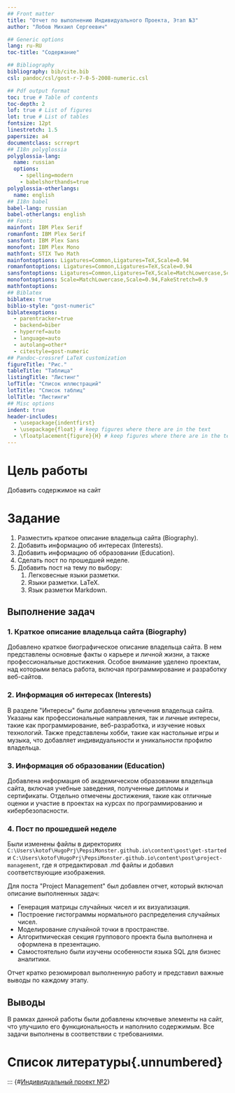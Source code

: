 ```yaml
---
## Front matter
title: "Отчет по выполнению Индивидуального Проекта, Этап №3"
author: "Лобов Михаил Сергеевич"

## Generic options
lang: ru-RU
toc-title: "Содержание"

## Bibliography
bibliography: bib/cite.bib
csl: pandoc/csl/gost-r-7-0-5-2008-numeric.csl

## Pdf output format
toc: true # Table of contents
toc-depth: 2
lof: true # List of figures
lot: true # List of tables
fontsize: 12pt
linestretch: 1.5
papersize: a4
documentclass: scrreprt
## I18n polyglossia
polyglossia-lang:
  name: russian
  options:
    - spelling=modern
    - babelshorthands=true
polyglossia-otherlangs:
  name: english
## I18n babel
babel-lang: russian
babel-otherlangs: english
## Fonts
mainfont: IBM Plex Serif
romanfont: IBM Plex Serif
sansfont: IBM Plex Sans
monofont: IBM Plex Mono
mathfont: STIX Two Math
mainfontoptions: Ligatures=Common,Ligatures=TeX,Scale=0.94
romanfontoptions: Ligatures=Common,Ligatures=TeX,Scale=0.94
sansfontoptions: Ligatures=Common,Ligatures=TeX,Scale=MatchLowercase,Scale=0.94
monofontoptions: Scale=MatchLowercase,Scale=0.94,FakeStretch=0.9
mathfontoptions:
## Biblatex
biblatex: true
biblio-style: "gost-numeric"
biblatexoptions:
  - parentracker=true
  - backend=biber
  - hyperref=auto
  - language=auto
  - autolang=other*
  - citestyle=gost-numeric
## Pandoc-crossref LaTeX customization
figureTitle: "Рис."
tableTitle: "Таблица"
listingTitle: "Листинг"
lofTitle: "Список иллюстраций"
lotTitle: "Список таблиц"
lolTitle: "Листинги"
## Misc options
indent: true
header-includes:
  - \usepackage{indentfirst}
  - \usepackage{float} # keep figures where there are in the text
  - \floatplacement{figure}{H} # keep figures where there are in the text
---
```


# Цель работы

Добавить содержимое на сайт

# Задание

1. Разместить краткое описание владельца сайта (Biography).
2. Добавить информацию об интересах (Interests).
3. Добавить информацию об образовании (Education).
4. Сделать пост по прошедшей неделе.
5. Добавить пост на тему по выбору:
   1. Легковесные языки разметки.
   2. Языки разметки. LaTeX.
   3. Язык разметки Markdown.

## Выполнение задач

### 1. Краткое описание владельца сайта (Biography)

Добавлено краткое биографическое описание владельца сайта. В нем представлены основные факты о карьере и личной жизни, а также профессиональные достижения. Особое внимание уделено проектам, над которыми велась работа, включая программирование и разработку веб-сайтов.

### 2. Информация об интересах (Interests)

В разделе "Интересы" были добавлены увлечения владельца сайта. Указаны как профессиональные направления, так и личные интересы, такие как программирование, веб-разработка, и изучение новых технологий. Также представлены хобби, такие как настольные игры и музыка, что добавляет индивидуальности и уникальности профилю владельца.

### 3. Информация об образовании (Education)

Добавлена информация об академическом образовании владельца сайта, включая учебные заведения, полученные дипломы и сертификаты. Отдельно отмечены достижения, такие как отличные оценки и участие в проектах на курсах по программированию и кибербезопасности.

### 4. Пост по прошедшей неделе

Были изменены файлы в директориях `C:\Users\kotof\HugoPrj\PepsiMonster.github.io\content\post\get-started` и `C:\Users\kotof\HugoPrj\PepsiMonster.github.io\content\post\project-management`, где я отредактировал .md файлы и добавил соответствующие изображения. 

Для поста "Project Management" был добавлен отчет, который включал описание выполненных задач:
- Генерация матрицы случайных чисел и их визуализация.
- Построение гистограммы нормального распределения случайных чисел.
- Моделирование случайной точки в пространстве.
- Алгоритмическая секция группового проекта была выполнена и оформлена в презентацию.
- Самостоятельно были изучены особенности языка SQL для бизнес аналитики.

Отчет кратко резюмировал выполненную работу и представил важные выводы по каждому этапу.

## Выводы

В рамках данной работы были добавлены ключевые элементы на сайт, что улучшило его функциональность и наполнило содержимым. Все задачи выполнены в соответствии с требованиями.

# Список литературы{.unnumbered}

::: {#[Индивидуальный проект №2](https://pepsimonster.github.io/)}